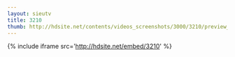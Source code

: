 ```yaml
---
layout: sieutv
title: 3210
thumb: http://hdsite.net/contents/videos_screenshots/3000/3210/preview_360p.mp4.jpg
---
```

{% include iframe src='http://hdsite.net/embed/3210' %}
 

